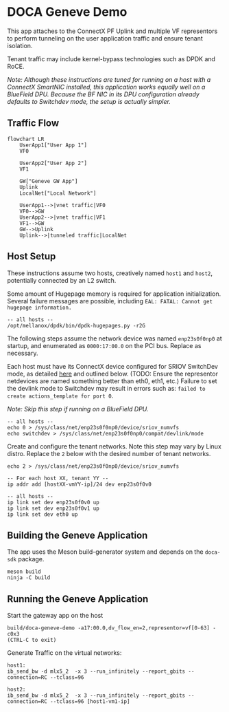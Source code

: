 # DOCA Geneve Demo

This app attaches to the ConnectX PF Uplink and multiple VF representors to perform tunneling on the user application traffic and ensure tenant isolation.

Tenant traffic may include kernel-bypass technologies such as DPDK and RoCE.

_Note: Although these instructions are tuned for running on a host with a ConnectX SmartNIC installed, this application works equally well on a BlueField DPU. Because the BF NIC in its DPU configuration already defaults to Switchdev mode, the setup is actually simpler._

## Traffic Flow

```mermaid
flowchart LR
    UserApp1["User App 1"]
    VF0

    UserApp2["User App 2"]
    VF1

    GW["Geneve GW App"]
    Uplink
    LocalNet["Local Network"]
    
    UserApp1-->|vnet traffic|VF0
    VF0-->GW
    UserApp2-->|vnet traffic|VF1
    VF1-->GW
    GW-->Uplink
    Uplink-->|tunneled traffic|LocalNet
```

## Host Setup

These instructions assume two hosts, creatively named `host1` and `host2`, potentially connected by an L2 switch.

Some amount of Hugepage memory is required for application initialization. Several failure messages are possible, including `EAL: FATAL: Cannot get hugepage information.`
```
-- all hosts --
/opt/mellanox/dpdk/bin/dpdk-hugepages.py -r2G
```

The following steps assume the network device was named `enp23s0f0np0` at startup, and enumerated as `0000:17:00.0` on the PCI bus. Replace as necessary.

Each host must have its ConnectX device configured for SRIOV SwitchDev mode, as detailed [here](https://docs.nvidia.com/networking/pages/viewpage.action?pageId=80593054) and outlined below. (TODO: Ensure the representor netdevices are named something better than eth0, eth1, etc.) Failure to set the devlink mode to Switchdev may result in errors such as: `failed to create actions_template for port 0`.

_Note: Skip this step if running on a BlueField DPU._
```
-- all hosts --
echo 0 > /sys/class/net/enp23s0f0np0/device/sriov_numvfs
echo switchdev > /sys/class/net/enp23s0f0np0/compat/devlink/mode
```

Create and configure the tenant networks. Note this step may vary by Linux distro. Replace the `2` below with the desired number of tenant networks.
```
echo 2 > /sys/class/net/enp23s0f0np0/device/sriov_numvfs

-- For each host XX, tenant YY --
ip addr add [hostXX-vmYY-ip]/24 dev enp23s0f0v0

-- all hosts --
ip link set dev enp23s0f0v0 up
ip link set dev enp23s0f0v1 up
ip link set dev eth0 up
```


## Building the Geneve Application

The app uses the Meson build-generator system and depends on the `doca-sdk` package.
```
meson build
ninja -C build
```

## Running the Geneve Application

Start the gateway app on the host
```
build/doca-geneve-demo -a17:00.0,dv_flow_en=2,representor=vf[0-63] -c0x3
(CTRL-C to exit)
```

Generate Traffic on the virtual networks:

```
host1:
ib_send_bw -d mlx5_2  -x 3 --run_infinitely --report_gbits --connection=RC --tclass=96

host2:
ib_send_bw -d mlx5_2  -x 3 --run_infinitely --report_gbits --connection=RC --tclass=96 [host1-vm1-ip]
```
